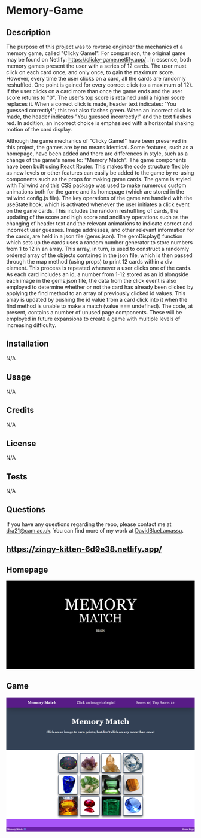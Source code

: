 # Memory-Game

## Description
The purpose of this project was to reverse engineer the mechanics of a memory game, called "Clicky Game!". For comparison, the original game may be found on Netlify: https://clicky-game.netlify.app/ . In essence, both memory games present the user with a series of 12 cards. The user must click on each card once, and only once, to gain the maximum score. However, every time the user clicks on a card, all the cards are randomly reshuffled. One point is gained for every correct click (to a maximum of 12). If the user clicks on a card more than once the game ends and the user score returns to "0". The user's top score is retained until a higher score replaces it. When a correct click is made, header text indicates: "You guessed correctly!"; this text also flashes green. When an incorrect click is made, the header indicates "You guessed incorrectly!" and the text flashes red. In addition, an incorrect choice is emphasised with a horizontal shaking motion of the card display.

Although the game mechanics of "Clicky Game!" have been preserved in this project, the games are by no means identical. Some features, such as a homepage, have been added and there are differences in style, such as a change of the game's name to: "Memory Match". The game components have been built using React Router. This makes the code structure flexible as new levels or other features can easily be added to the game by re-using components such as the props for making game cards. The game is styled with Tailwind and this CSS package was used to make numerous custom animations both for the game and its homepage (which are stored in the tailwind.config.js file). The key operations of the game are handled with the useState hook, which is activated whenever the user initiates a click event on the game cards. This includes the random reshuffling of cards, the updating of the score and high score and ancillary operations such as the changing of header text and the relevant animations to indicate correct and incorrect user guesses. Image addresses, and other relevant information for the cards, are held in a json file (gems.json). The gemDisplay() function which sets up the cards uses a random number generator to store numbers from 1 to 12 in an array. This array, in turn, is used to construct a randomly ordered array of the objects contained in the json file, which is then passed through the map method (using props) to print 12 cards within a div element. This process is repeated whenever a user clicks one of the cards. As each card includes an id, a number from 1-12 stored as an id alongside each image in the gems.json file, the data from the click event is also employed to determine whether or not the card has already been clicked by applying the find method to an array of previously clicked id values. This array is updated by pushing the id value from a card click into it when the find method is unable to make a match (value === undefined). The code, at present, contains a number of unused page components. These will be employed in future expansions to create a game with multiple levels of increasing difficulty.

## Installation
N/A

## Usage
N/A

## Credits
N/A

## License
N/A

## Tests
N/A

## Questions
If you have any questions regarding the repo, please contact me at dra21@cam.ac.uk.
You can find more of my work at [DavidBlueLamassu](https://github.com/DavidBlueLamassu).

## https://zingy-kitten-6d9e38.netlify.app/

## Homepage
![Screenshot of Memory Game: Homepage](./public/assets/images/memory-match-homepage-screenshot.png)
## Game
![Screenshot of Memory Game: Game page](./public/assets/images/memory-match-game-screenshot.png)
